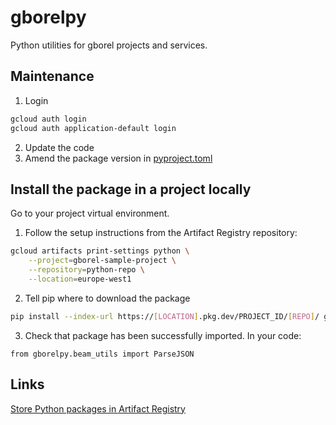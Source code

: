 # gborelpy

Python utilities for gborel projects and services.

## Maintenance
1. Login
```bash
gcloud auth login
gcloud auth application-default login
```
2. Update the code
3. Amend the package version in [pyproject.toml](./pyproject.toml)

## Install the package in a project locally
Go to your project virtual environment.

1. Follow the setup instructions from the Artifact Registry repository:
```bash
gcloud artifacts print-settings python \
    --project=gborel-sample-project \
    --repository=python-repo \
    --location=europe-west1
```
2. Tell pip where to download the package
```bash
pip install --index-url https://[LOCATION].pkg.dev/PROJECT_ID/[REPO]/ gborelpy
```
3. Check that package has been successfully imported. In your code:
```
from gborelpy.beam_utils import ParseJSON
```

## Links
[Store Python packages in Artifact Registry](https://cloud.google.com/artifact-registry/docs/python/store-python)